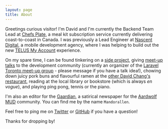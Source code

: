 ```yaml
---
layout: page
title: About
---
```


Greetings curious visitor! I'm David and I'm currently the Backend Team Lead at [Chefs Plate](https://chefsplate.com), a meal kit subscription service currently delivering coast-to-coast in Canada. I was previously a Lead Engineer at [Nascent Digital](http://nascentdigital.com/), a mobile development agency, where I was helping to build out the new [TELUS My Account](https://www.telus.com/my-account/) experience.   

On my spare time, I can be found tinkering on a [side project](/projects), giving [meet-up talks](https://speakerdeck.com/davidchchang) to the development community (currently an organizer of the [Laravel Toronto meet-up group](https://www.meetup.com/Laravel-Toronto) - please message if you have a talk idea!), chowing down juicy pork buns and flavourful ramen at the [other David Chang's restaurant](https://noodlebar-toronto.momofuku.com/), reading at the local library or bookstore (which is always _en vogue_), and playing ping pong, tennis or the piano.

I'm also an editor for the [Gaardian](http://www.gaardian.com), a satirical newspaper for the [Aardwolf MUD](http://www.aardwolf.com) community. You can find me by the name `Mandorallen`.

Feel free to ping me on [Twitter](https://twitter.com/davidchchang) or [GitHub](https://github.com/davidchchang) if you have a question! 

Thanks for dropping by!
